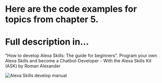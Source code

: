 # Here are the code examples for topics from chapter 5.


# Full description in...  
"How to develop Alexa Skills: The guide for beginners".
Program your own Alexa Skills and become a Chatbot-Developer - With the Alexa Skills Kit (ASK) 
by Roman Alexander

![Alexa Skills develop manual](http://smart-home-system.org/wp-content/uploads/2019/03/how-to-develop-alexa-skills_EN_rel1.png "Alexa Skills development manual")